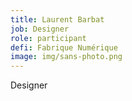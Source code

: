 ```yaml
---
title: Laurent Barbat
job: Designer
role: participant
defi: Fabrique Numérique
image: img/sans-photo.png
---
```

Designer